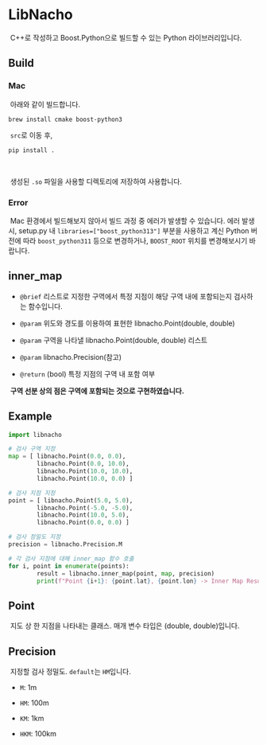 # LibNacho

&nbsp;C++로 작성하고 Boost.Python으로 빌드할 수 있는 Python 라이브러리입니다.


## Build

### Mac

&nbsp;아래와 같이 빌드합니다.

```Shell
brew install cmake boost-python3
```

&nbsp;`src`로 이동 후,

```Shell
pip install .
```
<br>

&nbsp;생성된 `.so` 파일을 사용할 디렉토리에 저장하여 사용합니다.


### Error

&nbsp;Mac 환경에서 빌드해보지 않아서 빌드 과정 중 에러가 발생할 수 있습니다. 에러 발생 시, setup.py 내 `libraries=["boost_python313"]` 부분을 사용하고 계신 Python 버전에 따라 `boost_python311` 등으로 변경하거나, `BOOST_ROOT` 위치를 변경해보시기 바랍니다.


## inner_map

- `@brief` 리스트로 지정한 구역에서 특정 지점이 해당 구역 내에 포함되는지 검사하는 함수입니다.

- `@param` 위도와 경도를 이용하여 표현한 libnacho.Point(double, double)

- `@param` 구역을 나타낼 libnacho.Point(double, double) 리스트

- `@param` libnacho.Precision(참고)

- `@return` (bool) 특정 지점의 구역 내 포함 여부


&nbsp;**구역 선분 상의 점은 구역에 포함되는 것으로 구현하였습니다.**


## Example

```Python
import libnacho

# 검사 구역 지정
map = [ libnacho.Point(0.0, 0.0),
        libnacho.Point(0.0, 10.0),
        libnacho.Point(10.0, 10.0),
        libnacho.Point(10.0, 0.0) ]

# 검사 지점 지정
point = [ libnacho.Point(5.0, 5.0),
        libnacho.Point(-5.0, -5.0),
        libnacho.Point(10.0, 5.0),
        libnacho.Point(0.0, 0.0) ]

# 검사 정밀도 지정
precision = libnacho.Precision.M

# 각 검사 지점에 대해 inner_map 함수 호출
for i, point in enumerate(points):
        result = libnacho.inner_map(point, map, precision)
        print(f"Point {i+1}: {point.lat}, {point.lon} -> Inner Map Result: {result}")
```


## Point

&nbsp;지도 상 한 지점을 나타내는 클래스. 매개 변수 타입은 (double, double)입니다.


## Precision

&nbsp;지정할 검사 정밀도. `default`는 `HM`입니다.

- `M`: 1m

- `HM`: 100m

- `KM`: 1km

- `HKM`: 100km

